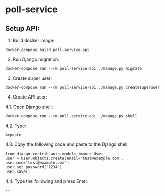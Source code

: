 # poll-service

## Setup API:

1. Build docker image:

```shell
docker-compose build poll-service-api
```

2. Run Django migration:

```shell
docker-compose run --rm poll-service-api ./manage.py migrate
```

3. Create super user:

```shell
docker-compose run --rm poll-service-api ./manage.py createsuperuser
```

4. Create API user:

4.1. Open Django shell:
```shell
docker-compose run --rm poll-service-api ./manage.py shell
```

4.2. Type:
```
%cpaste
```

4.3. Copy the following code and paste to the Django shell:
```
from django.contrib.auth.models import User
user = User.objects.create(email='test@example.com', username='test@example.com')
user.set_password('1234')
user.save()
```

4.4. Type the following and press Enter: 
```
--
```
